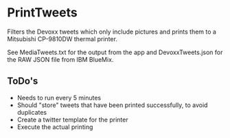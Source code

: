 # PrintTweets

Filters the Devoxx tweets which only include pictures and prints them to a Mitsubishi CP-9810DW thermal printer. 

See MediaTweets.txt for the output from the app and DevoxxTweets.json for the RAW JSON file from IBM BlueMix.

## ToDo's

* Needs to run every 5 minutes
* Should "store" tweets that have been printed successfully, to avoid duplicates 
* Create a twitter template for the printer
* Execute the actual printing